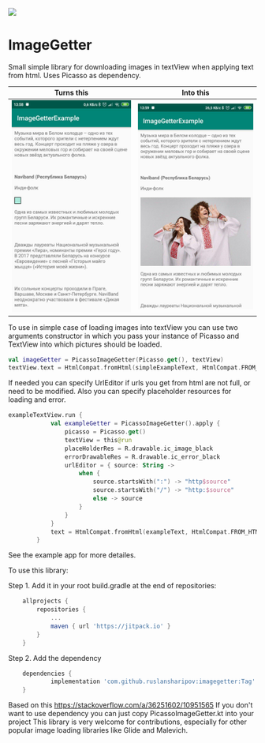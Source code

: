 [![](https://jitpack.io/v/ruslansharipov/imagegetter.svg)](https://jitpack.io/#ruslansharipov/imagegetter)

# ImageGetter
Small simple library for downloading images in textView when applying text from html.
Uses Picasso as dependency.

|Turns this|Into this|
|:-:|:-:|
|![](images/photo_2019-04-14_13-58-24.jpg)|![](images/photo_2019-04-14_13-59-21.jpg)|

To use in simple case of loading images into textView you can use two arguments constructor in which you pass your instance of Picasso and TextView into which pictures should be loaded.

```kotlin
val imageGetter = PicassoImageGetter(Picasso.get(), textView)
textView.text = HtmlCompat.fromHtml(simpleExampleText, HtmlCompat.FROM_HTML_MODE_LEGACY, imageGetter, null)
```

If needed you can specify UrlEditor if urls you get from html are not full, or need to be modified.
Also you can specify placeholder resources for loading and error.

```kotlin
exampleTextView.run {
            val exampleGetter = PicassoImageGetter().apply {
                picasso = Picasso.get()
                textView = this@run
                placeHolderRes = R.drawable.ic_image_black
                errorDrawableRes = R.drawable.ic_error_black
                urlEditor = { source: String ->
                    when {
                        source.startsWith(":") -> "http$source"
                        source.startsWith("/") -> "http:$source"
                        else -> source
                    }
                }
            }
            text = HtmlCompat.fromHtml(exampleText, HtmlCompat.FROM_HTML_MODE_LEGACY, exampleGetter, null)
        }
```

See the example app for more detailes.

To use this library:

Step 1. Add it in your root build.gradle at the end of repositories:
```groovy
	allprojects {
		repositories {
			...
			maven { url 'https://jitpack.io' }
		}
	}
```
Step 2. Add the dependency
```groovy
	dependencies {
	        implementation 'com.github.ruslansharipov:imagegetter:Tag'
	}
```
Based on this https://stackoverflow.com/a/36251602/10951565
If you don't want to use dependency you can just copy PicassoImageGetter.kt into your project
This library is very welcome for contributions, especially for other popular image loading libraries like Glide and Malevich.
